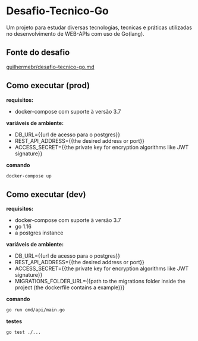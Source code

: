 # Desafio-Tecnico-Go
Um projeto para estudar diversas tecnologias, tecnicas e práticas utilizadas no desenvolvimento de WEB-APIs com uso de Go(lang).

## Fonte do desafio
[guilhermebr/desafio-tecnico-go.md](https://gist.github.com/guilhermebr/fb0d5896d76634703d385a4c68b730d8)

## Como executar (prod)
**requisitos:**
- docker-compose com suporte à versão 3.7

**variáveis de ambiente:**
- DB_URL={{url de acesso para o postgres}}
- REST_API_ADDRESS={{the desired address or port}}
- ACCESS_SECRET={{the private key for encryption algorithms like JWT signature}}

**comando**
```bash
docker-compose up
```

## Como executar (dev)
**requisitos:**
- docker-compose com suporte à versão 3.7
- go 1.16
- a postgres instance

**variáveis de ambiente:**
- DB_URL={{url de acesso para o postgres}}
- REST_API_ADDRESS={{the desired address or port}}
- ACCESS_SECRET={{the private key for encryption algorithms like JWT signature}}
- MIGRATIONS_FOLDER_URL={{path to the migrations folder inside the project (the dockerfile contains a example)}}

**comando**
```bash
go run cmd/api/main.go
```

**testes**
```bash
go test ./...
```
